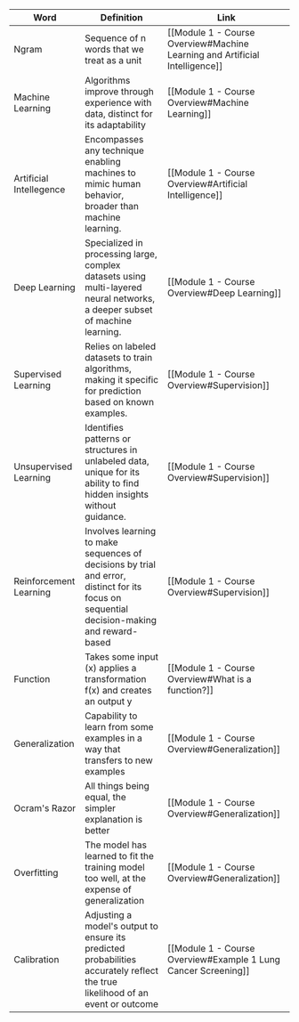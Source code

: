 
| **Word** | **Definition** | Link |
| ---- | ---- | ---- |
| Ngram | Sequence of n words that we treat as a unit | [[Module 1 - Course Overview#Machine Learning and Artificial Intelligence]] |
| Machine Learning | Algorithms improve through experience with data, distinct for its adaptability | [[Module 1 - Course Overview#Machine Learning]] |
| Artificial Intellegence | Encompasses any technique enabling machines to mimic human behavior, broader than machine learning. | [[Module 1 - Course Overview#Artificial Intelligence]] |
| Deep Learning | Specialized in processing large, complex datasets using multi-layered neural networks, a deeper subset of machine learning. | [[Module 1 - Course Overview#Deep Learning]] |
| Supervised Learning | Relies on labeled datasets to train algorithms, making it specific for prediction based on known examples. | [[Module 1 - Course Overview#Supervision]] |
| Unsupervised Learning | Identifies patterns or structures in unlabeled data, unique for its ability to find hidden insights without guidance. | [[Module 1 - Course Overview#Supervision]] |
| Reinforcement Learning | Involves learning to make sequences of decisions by trial and error, distinct for its focus on sequential decision-making and reward-based | [[Module 1 - Course Overview#Supervision]] |
| Function | Takes some input (x) applies a transformation f(x) and creates an output y | [[Module 1 - Course Overview#What is a function?]] |
| Generalization | Capability to learn from some examples in a way that transfers to new examples | [[Module 1 - Course Overview#Generalization]] |
| Ocram's Razor | All things being equal, the simpler explanation is better | [[Module 1 - Course Overview#Generalization]] |
| Overfitting | The model has learned to fit the training model too well, at the expense of generalization | [[Module 1 - Course Overview#Generalization]] |
| Calibration | Adjusting a model's output to ensure its predicted probabilities accurately reflect the true likelihood of an event or outcome | [[Module 1 - Course Overview#Example 1 Lung Cancer Screening]] |
